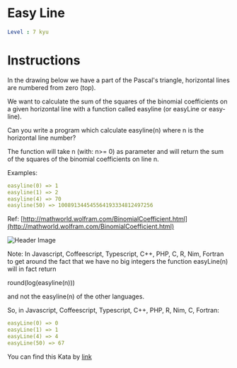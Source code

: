 # Easy Line

```yaml
Level : 7 kyu
```

# Instructions

In the drawing below we have a part of the Pascal's triangle, horizontal lines are numbered from zero (top).

We want to calculate the sum of the squares of the binomial coefficients on a given horizontal line with a function called easyline (or easyLine or easy-line).

Can you write a program which calculate easyline(n) where n is the horizontal line number?

The function will take n (with: n>= 0) as parameter and will return the sum of the squares of the binomial coefficients on line n.

Examples:
```yaml
easyline(0) => 1
easyline(1) => 2
easyline(4) => 70
easyline(50) => 100891344545564193334812497256
```

Ref:
[http://mathworld.wolfram.com/BinomialCoefficient.html](http://mathworld.wolfram.com/BinomialCoefficient.html)

![Header Image](https://i.imgur.com/eUGaNvIm.jpg)

Note:
In Javascript, Coffeescript, Typescript, C++, PHP, C, R, Nim, Fortran to get around the fact that we have no big integers the function easyLine(n) will in fact return

round(log(easyline(n)))

and not the easyline(n) of the other languages.

So, in Javascript, Coffeescript, Typescript, C++, PHP, R, Nim, C, Fortran:

```yaml
easyLine(0) => 0
easyLine(1) => 1
easyLine(4) => 4
easyLine(50) => 67
```

You can find this Kata by [link](https://www.codewars.com/kata/56e7d40129035aed6c000632/train/java)